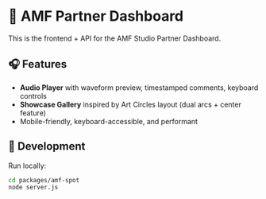 # 🧠 AMF Partner Dashboard

This is the frontend + API for the AMF Studio Partner Dashboard.

## 🎧 Features

- **Audio Player** with waveform preview, timestamped comments, keyboard controls
- **Showcase Gallery** inspired by Art Circles layout (dual arcs + center feature)
- Mobile-friendly, keyboard-accessible, and performant

## 🔧 Development

Run locally:

```bash
cd packages/amf-spot
node server.js
